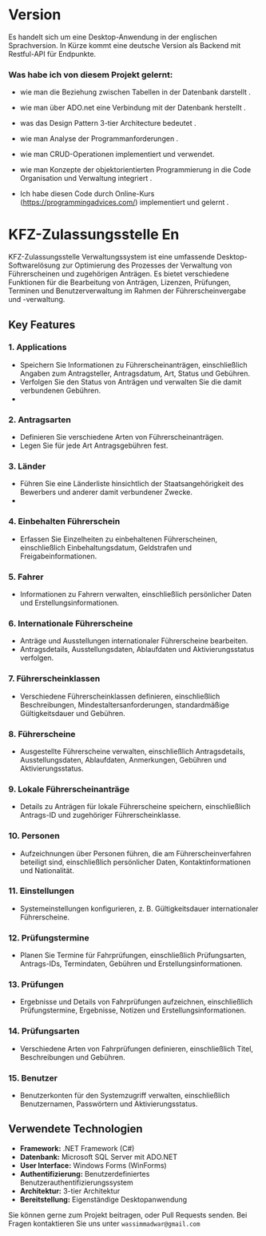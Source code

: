# Version
Es handelt sich um eine Desktop-Anwendung in der englischen Sprachversion. In Kürze kommt eine deutsche Version als Backend mit Restful-API für Endpunkte.

### Was habe ich von diesem Projekt gelernt:

- wie man die Beziehung zwischen Tabellen in der Datenbank darstellt .

- wie man über ADO.net eine Verbindung mit der Datenbank herstellt .

- was das  Design Pattern 3-tier Architecture  bedeutet .

- wie man Analyse der Programmanforderungen .

- wie man CRUD-Operationen implementiert und verwendet.

- wie man Konzepte der objektorientierten Programmierung in die Code Organisation und Verwaltung integriert .

- Ich habe diesen Code durch Online-Kurs  (https://programmingadvices.com/) implementiert und gelernt .
  
# KFZ-Zulassungsstelle En 
KFZ-Zulassungsstelle  Verwaltungssystem ist eine umfassende Desktop-Softwarelösung zur Optimierung des Prozesses der Verwaltung von Führerscheinen und zugehörigen Anträgen. Es bietet verschiedene Funktionen für die Bearbeitung von Anträgen, Lizenzen, Prüfungen, Terminen und Benutzerverwaltung im Rahmen der Führerscheinvergabe und -verwaltung.

## Key Features

### 1. Applications
- Speichern Sie Informationen zu Führerscheinanträgen, einschließlich Angaben zum Antragsteller, Antragsdatum, Art, Status und Gebühren.
- Verfolgen Sie den Status von Anträgen und verwalten Sie die damit verbundenen Gebühren.
- 
 ### 2. Antragsarten
- Definieren Sie verschiedene Arten von Führerscheinanträgen.
- Legen Sie für jede Art Antragsgebühren fest.
 
 ### 3. Länder
- Führen Sie eine Länderliste hinsichtlich der Staatsangehörigkeit des Bewerbers und anderer damit verbundener Zwecke.
- 
 ### 4. Einbehalten Führerschein
- Erfassen Sie Einzelheiten zu einbehaltenen Führerscheinen, einschließlich Einbehaltungsdatum, Geldstrafen und Freigabeinformationen.

 ### 5. Fahrer
- Informationen zu Fahrern verwalten, einschließlich persönlicher Daten und Erstellungsinformationen.

### 6. Internationale Führerscheine
- Anträge und Ausstellungen internationaler Führerscheine bearbeiten.
- Antragsdetails, Ausstellungsdaten, Ablaufdaten und Aktivierungsstatus verfolgen.

### 7. Führerscheinklassen
- Verschiedene Führerscheinklassen definieren, einschließlich Beschreibungen, Mindestaltersanforderungen, standardmäßige Gültigkeitsdauer und Gebühren.

### 8. Führerscheine
- Ausgestellte Führerscheine verwalten, einschließlich Antragsdetails, Ausstellungsdaten, Ablaufdaten, Anmerkungen, Gebühren und Aktivierungsstatus.

### 9. Lokale Führerscheinanträge
- Details zu Anträgen für lokale Führerscheine speichern, einschließlich Antrags-ID und zugehöriger Führerscheinklasse.

### 10. Personen
- Aufzeichnungen über Personen führen, die am Führerscheinverfahren beteiligt sind, einschließlich persönlicher Daten, Kontaktinformationen und Nationalität.

### 11. Einstellungen
- Systemeinstellungen konfigurieren, z. B. Gültigkeitsdauer internationaler Führerscheine.

### 12. Prüfungstermine
- Planen Sie Termine für Fahrprüfungen, einschließlich Prüfungsarten, Antrags-IDs, Termindaten, Gebühren und Erstellungsinformationen.

### 13. Prüfungen
- Ergebnisse und Details von Fahrprüfungen aufzeichnen, einschließlich Prüfungstermine, Ergebnisse, Notizen und Erstellungsinformationen.

### 14. Prüfungsarten
- Verschiedene Arten von Fahrprüfungen definieren, einschließlich Titel, Beschreibungen und Gebühren.

### 15. Benutzer
- Benutzerkonten für den Systemzugriff verwalten, einschließlich Benutzernamen, Passwörtern und Aktivierungsstatus.

## Verwendete Technologien
- **Framework:** .NET Framework (C#)
- **Datenbank:** Microsoft SQL Server mit ADO.NET
- **User Interface:** Windows Forms (WinForms)
- **Authentifizierung:** Benutzerdefiniertes Benutzerauthentifizierungssystem
- **Architektur:** 3-tier  Architektur
- **Bereitstellung:** Eigenständige Desktopanwendung

Sie können gerne zum Projekt beitragen,  oder Pull Requests senden. Bei Fragen kontaktieren Sie uns unter `wassimmadwar@gmail.com`
